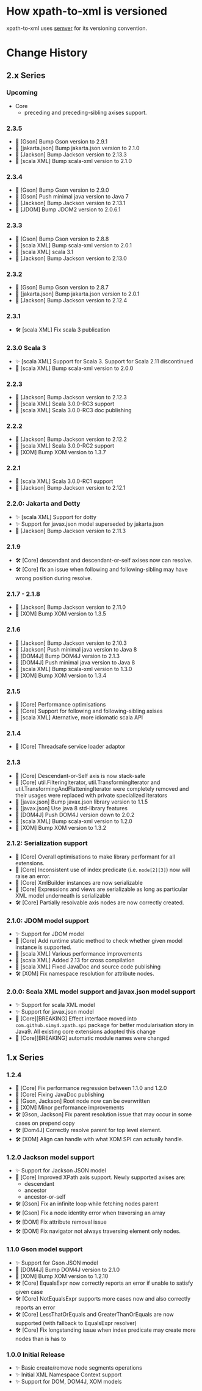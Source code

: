# How xpath-to-xml is versioned

xpath-to-xml uses [semver](http://semver.org/) for its versioning convention.

# Change History

## 2.x Series

### Upcoming
- Core
  - preceding and preceding-sibling axises support.

### 2.3.5
- 🧰 [Gson] Bump Gson version to 2.9.1
- 🧰 [jakarta.json] Bump jakarta.json version to 2.1.0
- 🧰 [Jackson] Bump Jackson version to 2.13.3
- 🧰 [scala XML] Bump scala-xml version to 2.1.0

### 2.3.4
- 🧰 [Gson] Bump Gson version to 2.9.0
- 🧰 [Gson] Push minimal java version to Java 7
- 🧰 [Jackson] Bump Jackson version to 2.13.1
- 🧰 [JDOM] Bump JDOM2 version to 2.0.6.1

### 2.3.3
- 🧰 [Gson] Bump Gson version to 2.8.8
- 🧰 [scala XML] Bump scala-xml version to 2.0.1
- 🧰 [scala XML] scala 3.1
- 🧰 [Jackson] Bump Jackson version to 2.13.0

### 2.3.2
- 🧰 [Gson] Bump Gson version to 2.8.7
- 🧰 [jakarta.json] Bump jakarta.json version to 2.0.1
- 🧰 [Jackson] Bump Jackson version to 2.12.4

### 2.3.1
- 🛠 [scala XML] Fix scala 3 publication

### 2.3.0 Scala 3
- ✨ [scala XML] Support for Scala 3. 
  Support for Scala 2.11 discontinued
- 🧰 [scala XML] Bump scala-xml version to 2.0.0

### 2.2.3
- 🧰 [Jackson] Bump Jackson version to 2.12.3
- 🧰 [scala XML] Scala 3.0.0-RC3 support
- 🧰 [scala XML] Scala 3.0.0-RC3 doc publishing

### 2.2.2
- 🧰 [Jackson] Bump Jackson version to 2.12.2
- 🧰 [scala XML] Scala 3.0.0-RC2 support
- 🧰 [XOM] Bump XOM version to 1.3.7

### 2.2.1
- 🧰 [scala XML] Scala 3.0.0-RC1 support
- 🧰 [Jackson] Bump Jackson version to 2.12.1

### 2.2.0: Jakarta and Dotty
- ✨ [scala XML] Support for dotty
- ✨ Support for javax.json model superseded by jakarta.json
- 🧰 [Jackson] Bump Jackson version to 2.11.3
  
### 2.1.9
- 🛠 [Core] descendant and descendant-or-self axises now can resolve.
- 🛠 [Core] fix an issue when following and following-sibling may have wrong position during resolve.
  
### 2.1.7 - 2.1.8
- 🧰 [Jackson] Bump Jackson version to 2.11.0
- 🧰 [XOM] Bump XOM version to 1.3.5
  
### 2.1.6
- 🧰 [Jackson] Bump Jackson version to 2.10.3
- 🧰 [Jackson] Push minimal java version to Java 8
- 🧰 [DOM4J] Bump DOM4J version to 2.1.3
- 🧰 [DOM4J] Push minimal java version to Java 8
- 🧰 [scala XML] Bump scala-xml version to 1.3.0
- 🧰 [XOM] Bump XOM version to 1.3.4
    
### 2.1.5
- 🧰 [Core] Performance optimisations
- 🧰 [Core] Support for following and following-sibling axises
- 🧰 [scala XML] Aternative, more idiomatic scala API
  
### 2.1.4
- 🧰 [Core] Threadsafe service loader adaptor
  
### 2.1.3
- 🧰 [Core] Descendant-or-Self axis is now stack-safe
- 🧰 [Core] util.FilteringIterator, util.TransformingIterator and util.TransformingAndFlatteningIterator were completely removed and their usages were replaced with private specialized iterators
- 🧰 [javax.json] Bump javax.json library version to 1.1.5
- 🧰 [javax.json] Use java 8 std-library features
- 🧰 [DOM4J] Push DOM4J version down to 2.0.2
- 🧰 [scala XML] Bump scala-xml version to 1.2.0
- 🧰 [XOM] Bump XOM version to 1.3.2

### 2.1.2: Serialization support
- 🧰 [Core] Overall optimisations to make library performant for all extensions.
- 🧰 [Core] Inconsistent use of index predicate (i.e. `node[2][3]`) now will raise an error.
- 🧰 [Core] XmlBuilder instances are now serializable
- 🧰 [Core] Expressions and views are serializable as long as particular XML model underneath is serializable
- 🛠 [Core] Partially resolvable axis nodes are now correctly created.
  
### 2.1.0: JDOM model support
- ✨ Support for JDOM model
- 🧰 [Core] Add runtime static method to check whether given model instance is supported.
- 🧰 [scala XML] Various performance improvements
- 🧰 [scala XML] Added 2.13 for cross compilation
- 🧰 [scala XML] Fixed JavaDoc and source code publishing
- 🛠 [XOM] Fix namespace resolution for attribute nodes.

### 2.0.0: Scala XML model support and javax.json model support
- ✨ Support for scala XML model
- ✨ Support for javax.json model
- 🧰 [Core][BREAKING] Effect interface moved into `com.github.simy4.xpath.spi` package for better modularisation story in Java9. 
  All existing core extensions adopted this change
- 🧰 [Core][BREAKING] automatic module names were changed
    
## 1.x Series
### 1.2.4
- 🧰 [Core] Fix performance regression between 1.1.0 and 1.2.0
- 🧰 [Core] Fixing JavaDoc publishing
- 🧰 [Gson, Jackson] Root node now can be overwritten
- 🧰 [XOM] Minor performance improvements
- 🛠 [Gson, Jackson] Fix parent resolution issue that may occur in some cases on prepend copy
- 🛠 [Dom4J] Correctly resolve parent for top level element.
- 🛠 [XOM] Align can handle with what XOM SPI can actually handle.
  
### 1.2.0 Jackson model support
- ✨ Support for Jackson JSON model
- 🧰 [Core] Improved XPath axis support. Newly supported axises are:
  - descendant
  - ancestor
  - ancestor-or-self
- 🛠 [Gson] Fix an infinite loop while fetching nodes parent
- 🛠 [Gson] Fix a node identity error when traversing an array
- 🛠 [DOM] Fix attribute removal issue
- 🛠 [DOM] Fix navigator not always traversing element only nodes.

### 1.1.0 Gson model support
- ✨ Support for Gson JSON model
- 🧰 [DOM4J] Bump DOM4J version to 2.1.0
- 🧰 [XOM] Bump XOM version to 1.2.10
- 🛠 [Core] EqualsExpr now correctly reports an error if unable to satisfy given case
- 🛠 [Core] NotEqualsExpr supports more cases now and also correctly reports an error
- 🛠 [Core] LessThatOrEquals and GreaterThanOrEquals are now supported (with fallback to EqualsExpr resolver)
- 🛠 [Core] Fix longstanding issue when index predicate may create more nodes than is has to 

### 1.0.0 Initial Release
- ✨ Basic create/remove node segments operations
- ✨ Initial XML Namespace Context support 
- ✨ Support for DOM, DOM4J, XOM models
